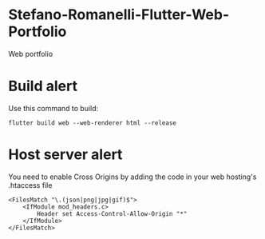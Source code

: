# Stefano-Romanelli-Flutter-Web-Portfolio
Web portfolio

# Build alert
Use this command to build:
```
flutter build web --web-renderer html --release
```

# Host server alert
You need to enable Cross Origins by adding the code in your web hosting's .htaccess file
```
<FilesMatch "\.(json|png|jpg|gif)$">
    <IfModule mod_headers.c>
        Header set Access-Control-Allow-Origin "*"
    </IfModule>
</FilesMatch>
```
